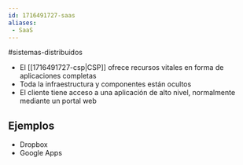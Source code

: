 ```yaml
---
id: 1716491727-saas
aliases:
 - SaaS
---
```


#sistemas-distribuidos 

- El [[1716491727-csp|CSP]] ofrece recursos vitales en forma de aplicaciones completas
- Toda la infraestructura y componentes están ocultos
- El cliente tiene acceso a una aplicación de alto nivel, normalmente mediante un portal web

## Ejemplos

- Dropbox
- Google Apps